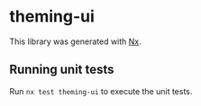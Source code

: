 # theming-ui

This library was generated with [Nx](https://nx.dev).

## Running unit tests

Run `nx test theming-ui` to execute the unit tests.
